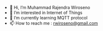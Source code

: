 - 👋 Hi, I’m Muhammad Rajendra Wiroseno
- 👀 I’m interested in Internet of Things
- 🌱 I’m currently learning MQTT protocol
- 📫 How to reach me : rwiroseno@gmail.com

<!---
rwiroseno/rwiroseno is a ✨ special ✨ repository because its `README.md` (this file) appears on your GitHub profile.
You can click the Preview link to take a look at your changes.
--->
